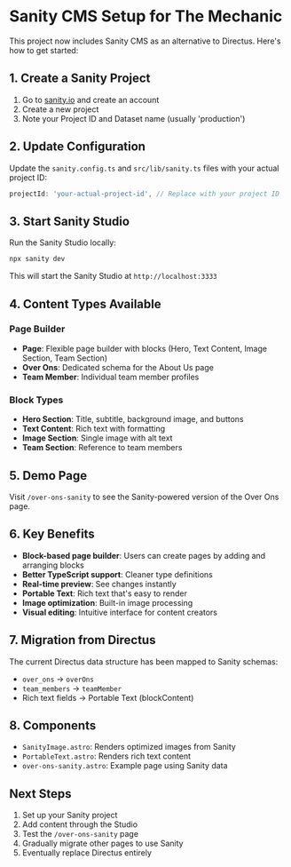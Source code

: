 # Sanity CMS Setup for The Mechanic

This project now includes Sanity CMS as an alternative to Directus. Here's how to get started:

## 1. Create a Sanity Project

1. Go to [sanity.io](https://sanity.io) and create an account
2. Create a new project
3. Note your Project ID and Dataset name (usually 'production')

## 2. Update Configuration

Update the `sanity.config.ts` and `src/lib/sanity.ts` files with your actual project ID:

```typescript
projectId: 'your-actual-project-id', // Replace with your project ID
```

## 3. Start Sanity Studio

Run the Sanity Studio locally:

```bash
npx sanity dev
```

This will start the Sanity Studio at `http://localhost:3333`

## 4. Content Types Available

### Page Builder
- **Page**: Flexible page builder with blocks (Hero, Text Content, Image Section, Team Section)
- **Over Ons**: Dedicated schema for the About Us page
- **Team Member**: Individual team member profiles

### Block Types
- **Hero Section**: Title, subtitle, background image, and buttons
- **Text Content**: Rich text with formatting
- **Image Section**: Single image with alt text
- **Team Section**: Reference to team members

## 5. Demo Page

Visit `/over-ons-sanity` to see the Sanity-powered version of the Over Ons page.

## 6. Key Benefits

- **Block-based page builder**: Users can create pages by adding and arranging blocks
- **Better TypeScript support**: Cleaner type definitions
- **Real-time preview**: See changes instantly
- **Portable Text**: Rich text that's easy to render
- **Image optimization**: Built-in image processing
- **Visual editing**: Intuitive interface for content creators

## 7. Migration from Directus

The current Directus data structure has been mapped to Sanity schemas:
- `over_ons` → `overOns`
- `team_members` → `teamMember`
- Rich text fields → Portable Text (blockContent)

## 8. Components

- `SanityImage.astro`: Renders optimized images from Sanity
- `PortableText.astro`: Renders rich text content
- `over-ons-sanity.astro`: Example page using Sanity data

## Next Steps

1. Set up your Sanity project
2. Add content through the Studio
3. Test the `/over-ons-sanity` page
4. Gradually migrate other pages to use Sanity
5. Eventually replace Directus entirely